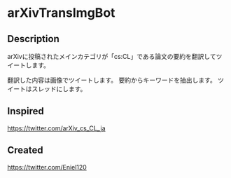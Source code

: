 # arXivTransImgBot

## Description
arXivに投稿されたメインカテゴリが「cs:CL」である論文の要約を翻訳してツイートします。

翻訳した内容は画像でツイートします。
要約からキーワードを抽出します。
ツイートはスレッドにします。

## Inspired
https://twitter.com/arXiv_cs_CL_ja

## Created
https://twitter.com/Eniel120
